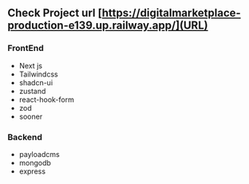 ## Check Project url [https://digitalmarketplace-production-e139.up.railway.app/](URL)
### FrontEnd
- Next js
- Tailwindcss
- shadcn-ui
- zustand
- react-hook-form
- zod
- sooner
### Backend
- payloadcms
- mongodb
- express

